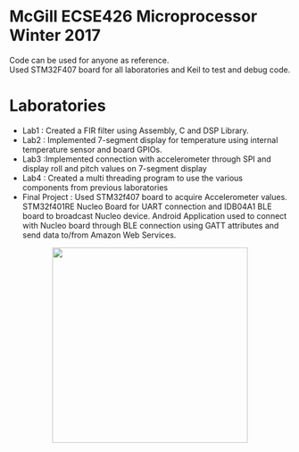 # McGill ECSE426 Microprocessor Winter 2017
Code can be used for anyone as reference.<br>
Used STM32F407 board for all laboratories and Keil to test and debug code.<br>

# Laboratories
- Lab1 : Created a FIR filter using Assembly, C and DSP Library.
- Lab2 : Implemented 7-segment display for temperature using internal temperature sensor and board GPIOs. 
- Lab3 :Implemented connection with accelerometer through SPI and display roll and pitch values on 7-segment display <br>
- Lab4 : Created a multi threading program to use the various components from previous laboratories <br> 
- Final Project : Used STM32f407 board to acquire Accelerometer values. STM32f401RE Nucleo Board for UART connection and IDB04A1 BLE board to broadcast Nucleo device. Android Application used to connect with Nucleo board through BLE connection using GATT attributes and send data to/from Amazon Web Services.

<p align="center">
  <img src="final_project_topology.png" width="350"/>
</p>








